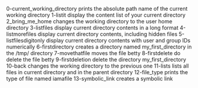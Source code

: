0-current_working_directory prints the absolute path name of the current working directory
1-listit display the content list of your current directory
2_bring_me_home changes the working directory to the user home directory
3-listfiles display current directory contents in a long format
4-listmorefiles display current directory contents, including hidden files
5-listfilesdigitonly display current directory contents with user and group IDs numerically
6-firstdirectory creates a directory named my_first_directory in the /tmp/ directory
7-movethatfile moves the file betty
8-firstdelete do delete the file betty
9-firstdeletion delete the directory my_first_directory
10-back changes the working directory to the previous one
11-lists lists all files in current directory and in the parent directory
12-file_type prints the type of file named iamafile
13-symbolic_link creates a symbolic link
